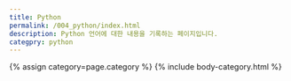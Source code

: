 ```yaml
---
title: Python
permalink: /004_python/index.html
description: Python 언어에 대한 내용을 기록하는 페이지입니다.
categpry: python
---
```


{% assign category=page.category %}
{% include body-category.html %}